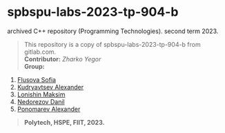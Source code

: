 # spbspu-labs-2023-tp-904-b
archived C++ repository (Programming Technologies). second term 2023.
> This repository is a copy of spbspu-labs-2023-tp-904-b from gitlab.com.  
> **Contributor:** *Zharko Yegor*  
> **Group:**
1. [Flusova Sofia](https://github.com/Bazhenator/spbspu-labs-2023-tp-904-b/tree/flusova.sofia/flusova.sofia)
2. [Kudryavtsev Alexander](https://github.com/Bazhenator/spbspu-labs-2023-tp-904-b/tree/kudryavtsev.alexandr/kudryavtsev.alexandr)
3. [Lonishin Maksim](https://github.com/Bazhenator/spbspu-labs-2023-tp-904-b/tree/lonishin.maksim/lonishin.maksim)
4. [Nedorezov Danil](https://github.com/Bazhenator/spbspu-labs-2023-tp-904-b/tree/nedorezov.danil)
5. [Ponomarev Alexander](https://github.com/Bazhenator/spbspu-labs-2023-tp-904-b/tree/ponomarev.alexander/ponomarev.alexander)
> **Polytech, HSPE, FIIT, 2023.**
